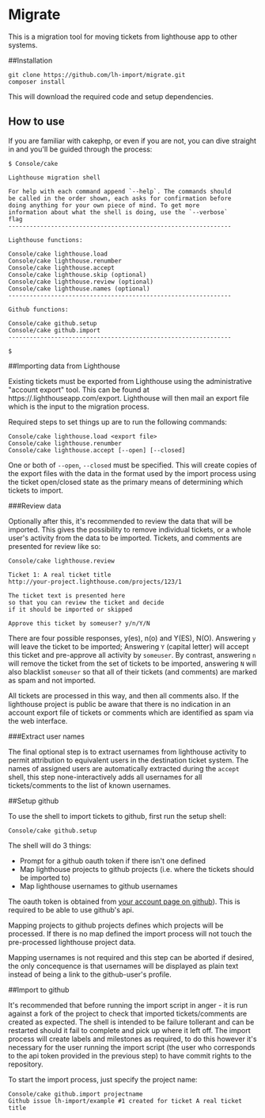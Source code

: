 # Migrate

This is a migration tool for moving tickets from lighthouse app to other systems.

##Installation

	git clone https://github.com/lh-import/migrate.git
	composer install

This will download the required code and setup dependencies.

## How to use

If you are familiar with cakephp, or even if you are not, you can dive straight in and you'll be
guided through the process:

	$ Console/cake

	Lighthouse migration shell

	For help with each command append `--help`. The commands should
	be called in the order shown, each asks for confirmation before
	doing anything for your own piece of mind. To get more
	information about what the shell is doing, use the `--verbose`
	flag
	---------------------------------------------------------------

	Lighthouse functions:

	Console/cake lighthouse.load
	Console/cake lighthouse.renumber
	Console/cake lighthouse.accept
	Console/cake lighthouse.skip (optional)
	Console/cake lighthouse.review (optional)
	Console/cake lighthouse.names (optional)
	---------------------------------------------------------------

	Github functions:

	Console/cake github.setup
	Console/cake github.import
	---------------------------------------------------------------

	$

##Importing data from Lighthouse

Existing tickets must be exported from Lighthouse using the administrative "account export" tool.
This can be found at https://<your-account>.lighthouseapp.com/export. Lighthouse will then mail
an export file which is the input to the migration process.

Required steps to set things up are to run the following commands:

    Console/cake lighthouse.load <export file>
    Console/cake lighthouse.renumber
    Console/cake lighthouse.accept [--open] [--closed]

One or both of `--open`, `--closed` must be specified. This will create copies of the export
files with the data in the format used by the import process using the ticket open/closed state
as the primary means of determining which tickets to import.


###Review data

Optionally after this, it's recommended to review the data that will be imported.
This gives the possibility to remove individual tickets, or a whole user's activity from the
data to be imported. Tickets, and comments are presented for review like so:

	Console/cake lighthouse.review

    Ticket 1: A real ticket title
    http://your-project.lighthouse.com/projects/123/1

    The ticket text is presented here
    so that you can review the ticket and decide
	if it should be imported or skipped

	Approve this ticket by someuser? y/n/Y/N

There are four possible responses, y(es), n(o) and Y(ES), N(O). Answering `y` will leave the
ticket to be imported; Answering `Y` (capital letter) will accept this ticket and pre-approve
all activity by `someuser`. By contrast, answering `n` will remove the ticket from the set of
tickets to be imported, answering `N` will also blacklist `someuser` so that all of their
tickets (and comments) are marked as spam and not imported.

All tickets are processed in this way, and then all comments also. If the lighthouse project
is public be aware that there is no indication in an account export file of tickets or comments
which are identified as spam via the web interface.

###Extract user names

The final optional step is to extract usernames from lighthouse activity to permit attribution
to equivalent users in the destination ticket system. The names of assigned users are
automatically extracted during the `accept` shell, this step none-interactively adds all
usernames for all tickets/comments to the list of known usernames.

##Setup github

To use the shell to import tickets to github, first run the setup shell:

    Console/cake github.setup

The shell will do 3 things:

 * Prompt for a github oauth token if there isn't one defined
 * Map lighthouse projects to github projects (i.e. where the tickets should be imported to)
 * Map lighthouse usernames to github usernames

The oauth token is obtained from [your account page on github](https://github.com/settings/tokens/new)). This is required to be able to use github's api.

Mapping projects to github projects defines which projects will be processed. If there is no
map defined the import process will not touch the pre-processed lighthouse project data.

Mapping usernames is not required and this step can be aborted if desired, the only concequence
is that usernames will be displayed as plain text instead of being a link to the github-user's
profile.

##Import to github

It's recommended that before running the import script in anger - it is run against a fork
of the project to check that imported tickets/comments are created as expected. The shell
is intended to be failure tollerant and can be restarted should it fail to complete and pick
up where it left off. The import process will create labels and milestones as required, to do
this however it's necessary for the user running the import script (the user who corresponds to
the api token provided in the previous step) to have commit rights to the repository.

To start the import process, just specify the project name:

    Console/cake github.import projectname
    Github issue lh-import/example #1 created for ticket A real ticket title
